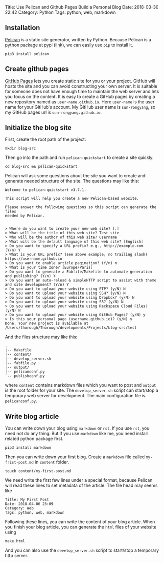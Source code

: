 Title: Use Pelican and Github Pages Build a Personal Blog
Date: 2018-03-30 22:42
Category: Python
Tags: python, web, markdown

## Installation
[Pelican](https://blog.getpelican.com) is a static site generator, written by Python. Because Pelican is a python package at pypi ([link](https://pypi.python.org/pypi/pelican/)), we can easily use `pip` to install it.
```shell
pip3 install pelican
```

## Create github pages
[GitHub Pages](https://pages.github.com) lets you create static site for you or your project. GitHub will hosts the site and you can avoid constructing your own server. It is suitable for someone does not have enough time to maintain the web server and lets you focus on the content. It is easy to create a GitHub pages by creating a new repository named as `user-name.github.io`. Here `user-name` is the user name for your GitHub's account. My GitHub user name is `sun-rongyang`, so my GitHub pages url is `sun-rongyang.github.io`.

## Initialize the blog site
First, create the root path of the project:
```
mkdir blog-src
```
Then go into the path and run `pelican-quickstart` to create a site quickly.
```
cd blog-src && pelican-quickstart
```
Pelican will ask some questions about the site you want to create and generate needed structure of the site. The questions may like this:
```
Welcome to pelican-quickstart v3.7.1.

This script will help you create a new Pelican-based website.

Please answer the following questions so this script can generate the files
needed by Pelican.


> Where do you want to create your new web site? [.]
> What will be the title of this web site? Test site
> Who will be the author of this web site? username
> What will be the default language of this web site? [English]
> Do you want to specify a URL prefix? e.g., http://example.com   (Y/n) Y
> What is your URL prefix? (see above example; no trailing slash) https://username.github.io
> Do you want to enable article pagination? (Y/n) n
> What is your time zone? [Europe/Paris]
> Do you want to generate a Fabfile/Makefile to automate generation and publishing? (Y/n) Y
> Do you want an auto-reload & simpleHTTP script to assist with theme and site development? (Y/n) Y
> Do you want to upload your website using FTP? (y/N) N
> Do you want to upload your website using SSH? (y/N) N
> Do you want to upload your website using Dropbox? (y/N) N
> Do you want to upload your website using S3? (y/N) N
> Do you want to upload your website using Rackspace Cloud Files? (y/N) N
> Do you want to upload your website using GitHub Pages? (y/N) y
> Is this your personal page (username.github.io)? (y/N) y
Done. Your new project is available at /Users/thorough/Thorough/developments/Projects/blog-src/test
```
And the files structure may like this:
```
.
|-- Makefile
|-- content/
|-- develop_server.sh
|-- fabfile.py
|-- output/
|-- pelicanconf.py
`-- publishconf.py
```
where `content` contains markdown files which you want to post and `output` is the root folder for your site. The `develop_server.sh` script can start/stop a temporary web server for development. The main configuration file is `pelicanconf.py`.

## Write blog article
You can write down your blog using `markdown` or `rst`. If you use `rst`, you need not do any thing. But if you use `markdown` like me, you need install related python package first.
```
pip3 install markdown
```
Then you can write down your first blog. Create a `markdown` file called `my-frist-post.md` in `content` folder.
```
touch content/my-first-post.md
```
We need write the first few lines under a special format, because Pelican will read these lines to set metadata of the article. The file head may seems like
```
Title: My First Post
Date: 2018-04-06 23:09
Category: Web
Tags: python, web, markdown
```
Following these lines, you can write the content of your blog article. When you finish your blog article, you can generate the `html` files of your website using
```
make html
```
And you can also use the `develop_server.sh` script to start/stop a temporary http server.
